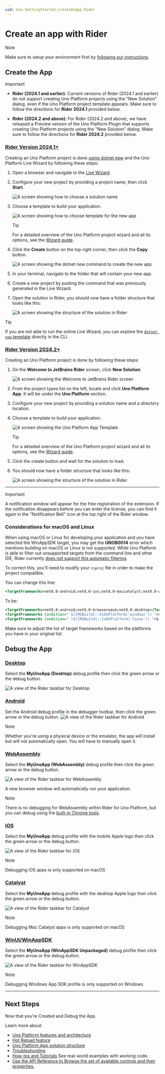 ```yaml
---
uid: Uno.GettingStarted.CreateAnApp.Rider
---
```


# Create an app with Rider

> [!NOTE]
> Make sure to setup your environment first by [following our instructions](xref:Uno.GetStarted.Rider).

## Create the App

> [!IMPORTANT]
>
> - **Rider (2024.1 and earlier)**: Current versions of Rider (2024.1 and earlier) do not support creating Uno Platform projects using the "New Solution" dialog, even if the Uno Platform project template appears.
>   Make sure to follow the directions for **Rider 2024.1** provided below.
>
> - **Rider (2024.2 and above)**: For Rider (2024.2 and above), we have released a Preview version of the Uno Platform Plugin that supports creating Uno Platform projects using the "New Solution" dialog.
>   Make sure to follow the directions for **Rider 2024.2** provided below.

### [**Rider Version 2024.1+**](#tab/rider2024-1)

Creating an Uno Platform project is done [using dotnet new](xref:Uno.GetStarted.dotnet-new) and the Uno Platform Live Wizard by following these steps:

1. Open a browser and navigate to the <a target="_blank" href="https://aka.platform.uno/app-wizard">Live Wizard</a>.
1. Configure your new project by providing a project name, then click **Start**.

    ![A screen showing how to choose a solution name](Assets/quick-start/live-wizard-01-choose-name.png)

1. Choose a template to build your application.

    ![A screen showing how to choose template for the new app](Assets/quick-start/live-wizard-02-select-preset.png)

    > [!TIP]
    > For a detailed overview of the Uno Platform project wizard and all its options, see the [Wizard guide](xref:Uno.GettingStarted.UsingWizard).

1. Click the **Create** button on the top right corner, then click the **Copy** button.

    ![A screen showing the dotnet new command to create the new app](Assets/quick-start/live-wizard-03-create-app.png)

1. In your terminal, navigate to the folder that will contain your new app.

1. Create a new project by pasting the command that was previously generated in the Live Wizard.

1. Open the solution in Rider, you should now have a folder structure that looks like this:

    ![A screen showing the structure of the solution in Rider](Assets/quick-start/rider-folder-structure.png)

> [!TIP]
> If you are not able to run the online Live Wizard, you can explore the [`dotnet new` template](xref:Uno.GetStarted.dotnet-new) directly in the CLI.

### [**Rider Version 2024.2+**](#tab/rider2024-2)

Creating an Uno Platform project is done by following these steps:

1. On the **Welcome to JetBrains Rider** screen, click **New Solution**.

    ![A screen showing the Welcome to JetBrains Rider screen](Assets/quick-start/rider-welcome-screen-new-solution.png)

1. From the project types list on the left, locate and click **Uno Platform App**. It will be under the **Uno Platform** section.
1. Configure your new project by providing a solution name and a directory location.
1. Choose a template to build your application.

    ![A screen showing the Uno Platform App Template](Assets/quick-start/rider-configure-new-unoplatform-app.png)

    > [!TIP]
    > For a detailed overview of the Uno Platform project wizard and all its options, see the [Wizard guide](xref:Uno.GettingStarted.UsingWizard).

1. Click the create button and wait for the solution to load.

1. You should now have a folder structure that looks like this:

    ![A screen showing the structure of the solution in Rider](Assets/quick-start/rider-folder-structure.png)

---

> [!IMPORTANT]
> A notification window will appear for the free registration of the extension. If the notification disappears before you can enter the license, you can find it again in the "Notification Bell" icon at the top right of the Rider window.

### Considerations for macOS and Linux

When using macOS or Linux for developing your application and you have selected the WinAppSDK target, you may get the **UNOB0014** error which mentions building on macOS or Linux is not supported. While Uno Platform is able to filter out unsupported targets from the command line and other IDE, Rider currently [does not support this automatic filtering](https://youtrack.jetbrains.com/issue/RIDER-114790/Unsupported-target-framework-filtering).

To correct this, you'll need to modify your `csproj` file in order to make the project compatible.

You can change this line:

```xml
<TargetFrameworks>net8.0-android;net8.0-ios;net8.0-maccatalyst;net8.0-windows10.0.19041;net8.0-browserwasm;net8.0-desktop</TargetFrameworks>
```

To be:

```xml
<TargetFrameworks>net8.0-android;net8.0-browserwasm;net8.0-desktop</TargetFrameworks>
<TargetFrameworks Condition=" $([MSBuild]::IsOSPlatform('windows')) ">$(TargetFrameworks);net8.0-windows10.0.19041</TargetFrameworks>
<TargetFrameworks Condition=" !$([MSBuild]::IsOSPlatform('linux')) ">$(TargetFrameworks);net8.0-ios;net8.0-maccatalyst</TargetFrameworks>
```

Make sure to adjust the list of target frameworks based on the platforms you have in your original list.

## Debug the App

### [**Desktop**](#tab/desktop)

Select the **MyUnoApp (Desktop)** debug profile then click the green arrow or the debug button.

![A view of the Rider taskbar for Desktop](Assets/quick-start/run-desktop-rider.png)

### [**Android**](#tab/android)

Set the Android debug profile in the debugger toolbar, then click the green arrow or the debug button.
![A view of the Rider taskbar for Android](Assets/quick-start/run-android-rider.png)

> [!NOTE]
> Whether you're using a physical device or the emulator, the app will install but will not automatically open. You will have to manually open it.

### [**WebAssembly**](#tab/wasm)

Select the **MyUnoApp (WebAssembly)** debug profile then click the green arrow or the debug button.

![A view of the Rider taskbar for WebAssembly](Assets/quick-start/run-wasm-rider.png)

A new browser window will automatically run your application.

> [!NOTE]
> There is no debugging for WebAssembly within Rider for Uno Platform, but you can debug using the [built-in Chrome tools](external/uno.wasm.bootstrap/doc/debugger-support.md#how-to-use-the-browser-debugger).

### [**iOS**](#tab/ios)

Select the **MyUnoApp** debug profile with the mobile Apple logo then click the green arrow or the debug button.

![A view of the Rider taskbar for iOS](Assets/quick-start/run-ios-rider.png)

> [!NOTE]
> Debugging iOS apps is only supported on macOS

### [**Catalyst**](#tab/catalyst)

Select the **MyUnoApp** debug profile with the desktop Apple logo then click the green arrow or the debug button.

![A view of the Rider taskbar for Catalyst](Assets/quick-start/run-catalyst-rider.png)

> [!NOTE]
> Debugging Mac Catalyst apps is only supported on macOS

### [**WinUI/WinAppSDK**](#tab/winui)

Select the **MyUnoApp (WinAppSDK Unpackaged)** debug profile then click the green arrow or the debug button.

![A view of the Rider taskbar for WinAppSDK](Assets/quick-start/run-winappsdk-rider.png)

> [!NOTE]
> Debugging Windows App SDK profile is only supported on Windows.

---

## Next Steps

Now that you're Created and Debug the App.

Learn more about:

- [Uno Platform features and architecture](xref:Uno.GetStarted.Explore)
- [Hot Reload feature](xref:Uno.Features.HotReload)
- [Uno Platform App solution structure](xref:Uno.Development.AppStructure)
- [Troubleshooting](xref:Uno.UI.CommonIssues)
- [How-tos and Tutorials](xref:Uno.Tutorials.Intro) See real-world examples with working code.
- <a href="implemented-views.md">Use the API Reference to Browse the set of available controls and their properties.</a>
